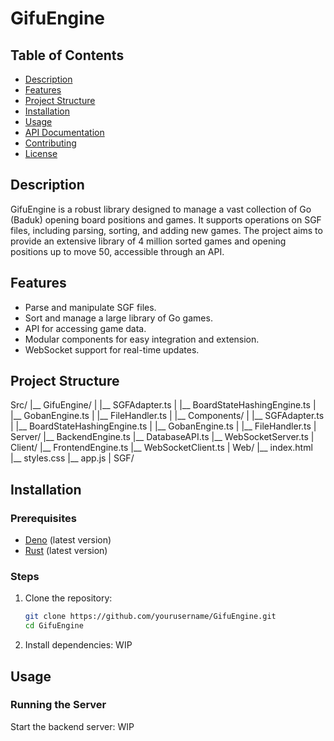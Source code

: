 # GifuEngine

## Table of Contents

- [Description](#description)
- [Features](#features)
- [Project Structure](#project-structure)
- [Installation](#installation)
- [Usage](#usage)
- [API Documentation](#api-documentation)
- [Contributing](#contributing)
- [License](#license)

## Description

GifuEngine is a robust library designed to manage a vast collection of Go (Baduk) opening board positions and games. It supports operations on SGF files, including parsing, sorting, and adding new games. The project aims to provide an extensive library of 4 million sorted games and opening positions up to move 50, accessible through an API.

## Features

- Parse and manipulate SGF files.
- Sort and manage a large library of Go games.
- API for accessing game data.
- Modular components for easy integration and extension.
- WebSocket support for real-time updates.

## Project Structure

Src/
|__ GifuEngine/
| |__ SGFAdapter.ts
| |__ BoardStateHashingEngine.ts
| |__ GobanEngine.ts
| |__ FileHandler.ts
|
|__ Components/
| |__ SGFAdapter.ts
| |__ BoardStateHashingEngine.ts
| |__ GobanEngine.ts
| |__ FileHandler.ts
|
Server/
|__ BackendEngine.ts
|__ DatabaseAPI.ts
|__ WebSocketServer.ts
|
Client/
|__ FrontendEngine.ts
|__ WebSocketClient.ts
|
Web/
|__ index.html
|__ styles.css
|__ app.js
|
SGF/


## Installation

### Prerequisites

- [Deno](https://deno.land/) (latest version)
- [Rust](https://www.rust-lang.org/tools/install) (latest version)

### Steps

1. Clone the repository:
    ```sh
    git clone https://github.com/yourusername/GifuEngine.git
    cd GifuEngine
    ```

2. Install dependencies:
WIP

## Usage

### Running the Server

Start the backend server:
WIP

